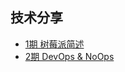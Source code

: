 ## 技术分享

- [1期 树莓派简述](https://erguotou520.github.io/share-ppt/respberry.html)
- [2期 DevOps & NoOps](https://erguotou520.github.io/share-ppt/ops.html)